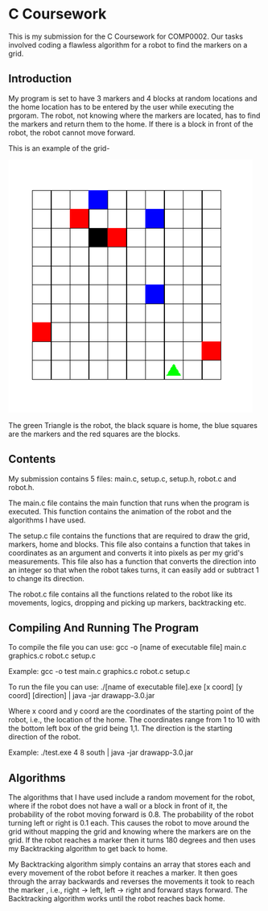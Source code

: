 
# C Coursework

This is my submission for the C Coursework for COMP0002. Our tasks involved coding a flawless algorithm for a robot to find the markers on a grid.

## Introduction

My program is set to have 3 markers and 4 blocks at random locations and the home location has to be entered by the user while executing the prgoram. The robot, not knowing where the markers are located, has to find the markers and return them to the home. If there is a block in front of the robot, the robot cannot move forward.

This is an example of the grid-

![Example Photo of my Grid](<Example Photo of my Grid.png>)

The green Triangle is the robot, the black square is home, the blue squares are the markers and the red squares are the blocks.

## Contents

My submission contains 5 files: main.c, setup.c, setup.h, robot.c and robot.h.

The main.c file contains the main function that runs when the program is executed. This function contains the animation of the robot and the algorithms I have used.

The setup.c file contains the functions that are required to draw the grid, markers, home and blocks. This file also contains a function that takes in coordinates as an argument and converts it into pixels as per my grid's measurements. This file also has a function that converts the direction into an integer so that when the robot takes turns, it can easily add or subtract 1 to change its direction.

The robot.c file contains all the functions related to the robot like its movements, logics, dropping and picking up markers, backtracking etc.

## Compiling And Running The Program

To compile the file you can use: gcc -o [name of executable file] main.c graphics.c robot.c setup.c

Example: gcc -o test main.c graphics.c robot.c setup.c

To run the file you can use: ./[name of executable file].exe [x coord] [y coord] [direction] | java -jar drawapp-3.0.jar

Where x coord and y coord are the coordinates of the starting point of the robot, i.e., the location of the home. The coordinates range from 1 to 10 with the bottom left box of the grid being 1,1. The direction is the starting direction of the robot.

Example: ./test.exe 4 8 south | java -jar drawapp-3.0.jar

## Algorithms

The algorithms that I have used include a random movement for the robot, where if the robot does not have a wall or a block in front of it, the probability of the robot moving forward is 0.8. The probability of the robot turning left or right is 0.1 each. This causes the robot to move around the grid without mapping the grid and knowing where the markers are on the grid. If the robot reaches a marker then it turns 180 degrees and then uses my Backtracking algorithm to get back to home.

My Backtracking algorithm simply contains an array that stores each and every movement of the robot before it reaches a marker. It then goes through the array backwards and reverses the movements it took to reach the marker , i.e., right -> left, left -> right and forward stays forward. The Backtracking algorithm works until the robot reaches back home.

